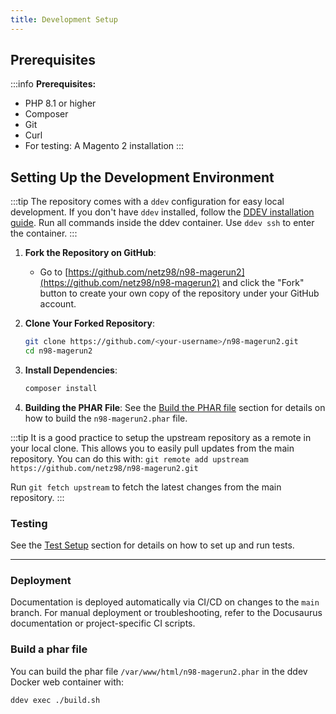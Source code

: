 ```yaml
---
title: Development Setup
---
```


## Prerequisites

:::info
**Prerequisites:**
- PHP 8.1 or higher
- Composer
- Git
- Curl
- For testing: A Magento 2 installation
:::

## Setting Up the Development Environment

:::tip
The repository comes with a `ddev` configuration for easy local development. If you don't have `ddev` installed, follow the [DDEV installation guide](https://ddev.readthedocs.io/en/stable/).
Run all commands inside the ddev container. Use `ddev ssh` to enter the container.
:::

1. **Fork the Repository on GitHub**:
   - Go to [https://github.com/netz98/n98-magerun2](https://github.com/netz98/n98-magerun2) and click the "Fork" button to create your own copy of the repository under your GitHub account.

2. **Clone Your Forked Repository**:
   ```bash
   git clone https://github.com/<your-username>/n98-magerun2.git
   cd n98-magerun2
   ```

3. **Install Dependencies**:
   ```bash
   composer install
   ```

4. **Building the PHAR File**:
    See the [Build the PHAR file](./build-the-phar-file.md) section for details on how to build the `n98-magerun2.phar` file.

:::tip
It is a good practice to setup the upstream repository as a remote in your local clone. This allows you to easily pull updates from the main repository.
You can do this with: `git remote add upstream https://github.com/netz98/n98-magerun2.git`

Run `git fetch upstream` to fetch the latest changes from the main repository.
:::

### Testing

See the [Test Setup](./testing/) section for details on how to set up and run tests.


---

### Deployment
Documentation is deployed automatically via CI/CD on changes to the `main` branch. For manual deployment or troubleshooting, refer to the Docusaurus documentation or project-specific CI scripts.

### Build a phar file

You can build the phar file `/var/www/html/n98-magerun2.phar` in the ddev Docker web container with:

```bash
ddev exec ./build.sh
```
